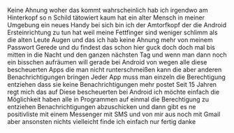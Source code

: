 Keine Ahnung woher das kommt wahrscheinlich hab ich irgendwo am Hinterkopf so n Schild tätowiert kaum hat ein alter Mensch in meiner Umgebung ein neues Handy bei sich bin ich der Amtorfkopf der die Android Ersteinrichtung zu tun hat weil meine Fettfinger sind weniger schlimm als die alten Leute Augen und das ich hab keine Ahnung mehr von meinem Passwort Gerede und du findest das schon hier guck doch doch mal bis mitten in die Nacht und den ganzen nächsten Tag und wenn man dann noch ein bisschen aufräumen will gerade bei Android von wegen alle diese bescheuerten Apps die man nicht runterschmeißen kann die aber anderen Benachrichtigungen bringen Jeder App muss man einzeln die Berechtigung entziehen dass sie keine Benachrichtigungen mehr postet Seit 15 Jahren regt mich das auf Diese bescheuerten bei Android ich möchte einfach die Möglichkeit haben alle in Programmen auf einmal die Berechtigung zu entziehen Benachrichtigungen abzuschicken und dann gibt es ne positivliste mit einem Messenger mit SMS und von mir aus noch mit Gmail aber ansonsten nichts vielleicht finde ich einfach nur fertig danke